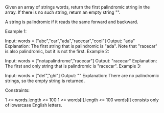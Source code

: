 Given an array of strings words, return the first palindromic string in the array. If there is no such string, return an empty string "".

A string is palindromic if it reads the same forward and backward.

Example 1:

Input: words = ["abc","car","ada","racecar","cool"]
Output: "ada"
Explanation: The first string that is palindromic is "ada".
Note that "racecar" is also palindromic, but it is not the first.
Example 2:

Input: words = ["notapalindrome","racecar"]
Output: "racecar"
Explanation: The first and only string that is palindromic is "racecar".
Example 3:

Input: words = ["def","ghi"]
Output: ""
Explanation: There are no palindromic strings, so the empty string is returned.

Constraints:

1 <= words.length <= 100
1 <= words[i].length <= 100
words[i] consists only of lowercase English letters.
